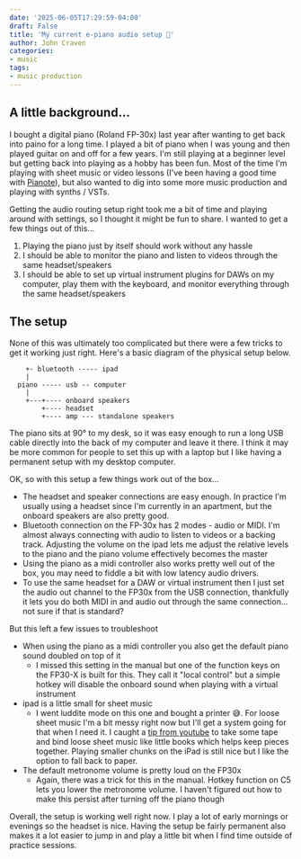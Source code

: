 ```yaml
---
date: '2025-06-05T17:29:59-04:00'
draft: False
title: 'My current e-piano audio setup 🎹'
author: John Craven
categories: 
- music
tags:
- music production
---
```


## A little background...
I bought a digital piano (Roland FP-30x) last year after wanting to get back into paino for a long time. I played a bit of piano when I was young and then played guitar on and off for a few years. I'm still playing at a beginner level but getting back into playing as a hobby has been fun. Most of the time I'm playing with sheet music or video lessons (I've been having a good time with [Pianote](https://www.pianote.com/)), but also wanted to dig into some more music production and playing with synths / VSTs. 

Getting the audio routing setup right took me a bit of time and playing around with settings, so I thought it might be fun to share. I wanted to get a few things out of this...

1) Playing the piano just by itself should work without any hassle
2) I should be able to monitor the piano and listen to videos through the same headset/speakers
3) I should be able to set up virtual instrument plugins for DAWs on my computer, play them with the keyboard, and monitor everything through the same headset/speakers

## The setup

None of this was ultimately too complicated but there were a few tricks to get it working just right. Here's a basic diagram of the physical setup below. 

```goat
    +- bluetooth ----- ipad  
    |                 
  piano ----- usb -- computer  
    |
    +---+---- onboard speakers
        +---- headset
        +---- amp --- standalone speakers
```
The piano sits at 90° to my desk, so it was easy enough to run a long USB cable directly into the back of my computer and leave it there. I think it may be more common for people to set this up with a laptop but I like having a permanent setup with my desktop computer. 

OK, so with this setup a few things work out of the box...
* The headset and speaker connections are easy enough. In practice I'm usually using a headset since I'm currently in an apartment, but the onboard speakers are also pretty good. 
* Bluetooth connection on the FP-30x has 2 modes - audio or MIDI. I'm almost always connecting with audio to listen to videos or a backing track. Adjusting the volume on the ipad lets me adjust the relative levels to the piano and the piano volume effectively becomes the master
* Using the piano as a midi controller also works pretty well out of the box, you may need to fiddle a bit with low latency audio drivers.
* To use the same headset for a DAW or virtual instrument then I just set the audio out channel to the FP30x from the USB connection, thankfully it lets you do both MIDI in and audio out through the same connection... not sure if that is standard?

But this left a few issues to troubleshoot
* When using the piano as a midi controller you also get the default piano sound doubled on top of it
  * I missed this setting in the manual but one of the function keys on the FP30-X is built for this. They call it "local control" but a simple hotkey will disable the onboard sound when playing with a virtual instrument
* ipad is a little small for sheet music 
  * I went luddite mode on this one and bought a printer 😅. For loose sheet music I'm a bit messy right now but I'll get a system going for that when I need it. I caught a [tip from youtube](https://www.youtube.com/watch?v=OYuda9tPBR4&t=343s) to take some tape and bind loose sheet music like little books which helps keep pieces together. Playing smaller chunks on the iPad is still nice but I like the option to fall back to paper. 
* The default metronome volume is pretty loud on the FP30x
  * Again, there was a trick for this in the manual. Hotkey function on C5 lets you lower the metronome volume. I haven't figured out how to make this persist after turning off the piano though

Overall, the setup is working well right now. I play a lot of early mornings or evenings so the headset is nice. Having the setup be fairly permanent also makes it a lot easier to jump in and play a little bit when I find time outside of practice sessions. 



